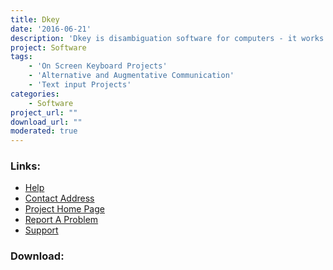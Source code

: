 ```yaml
---
title: Dkey
date: '2016-06-21'
description: 'Dkey is disambiguation software for computers - it works in a similar way to \''predictive text\'' on your mobile phone. It is designed to allow quicker text input for people with physical disabilities who can use a keyboard with a small number of keys, for example a number pad keyboard.  It can also be used with mouse input, or with switch input via other software.  It is designed with people with disabilities in mind, but could be used by anyone.'
project: Software
tags:
    - 'On Screen Keyboard Projects'
    - 'Alternative and Augmentative Communication'
    - 'Text input Projects'
categories:
    - Software
project_url: ""
download_url: ""
moderated: true
---
```



### Links:
- <a href="http://www.assembla.com/wiki/show/DKey/DKeyDocumentation">Help</a>
- <a href="mailto:DKey@alerts.assembla.com">Contact Address</a>
- <a href="http://www.assembla.com/spaces/DKey/">Project Home Page</a>
- <a href="http://www.assembla.com/spaces/DKey/tickets">Report A Problem</a>
- <a href="http://www.assembla.com/flows/flow/dkey">Support</a>

### Download:  